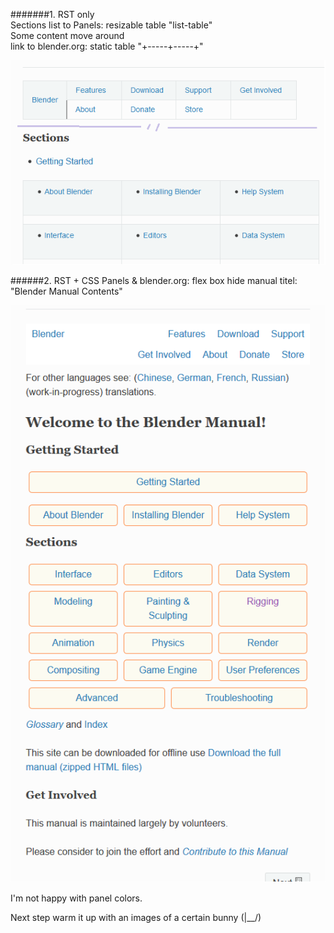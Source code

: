 #######1.
RST only  
Sections list to Panels: resizable table "list-table"  
Some content move around  
link to blender.org: static table "+-----+-----+"
  
![img link broken](/images/home_panel.png "home panel")  
  
######2.
RST + CSS
Panels & blender.org: flex box 
hide manual titel: "Blender Manual Contents"  
  
![img link broken](/images/home_fx.png "home fx")
  
I'm not happy with panel colors.

Next step warm it up with an images of a certain bunny (|__/)
